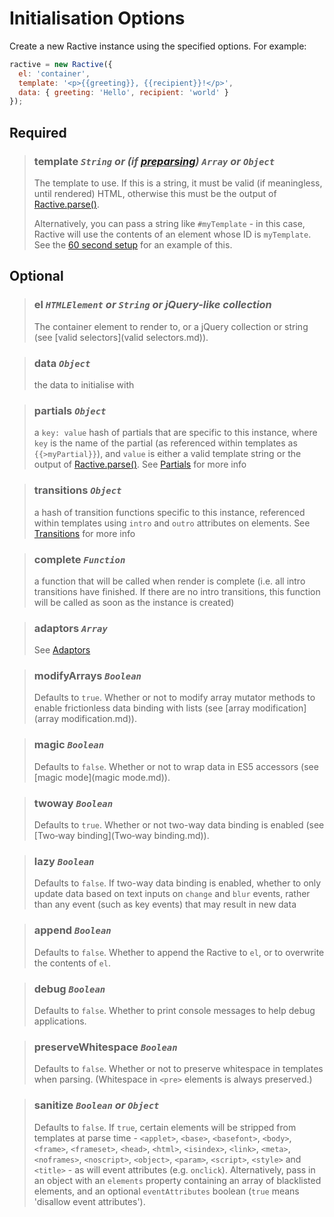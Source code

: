 # Initialisation Options

Create a new Ractive instance using the specified options. For example:

```js
ractive = new Ractive({
  el: 'container',
  template: '<p>{{greeting}}, {{recipient}}!</p>',
  data: { greeting: 'Hello', recipient: 'world' }
});
```

## Required

> ### **template** *`String` or (if [preparsing](preparsing.md)) `Array` or `Object`*
> The template to use. If this is a string, it must be valid (if meaningless, until rendered) HTML, otherwise this must be the output of [Ractive.parse()](Ractive.parse().md).
>
> Alternatively, you can pass a string like `#myTemplate` - in this case, Ractive will use the contents of an element whose ID is `myTemplate`. See the [60 second setup](http://ractivejs.org/60-second-setup) for an example of this.


## Optional

> ### el *`HTMLElement` or `String` or jQuery-like collection*
> The container element to render to, or a jQuery collection or string (see [valid selectors](valid selectors.md)).

> ### data *`Object`*
> the data to initialise with

> ### partials *`Object`*
> a `key: value` hash of partials that are specific to this instance, where `key` is the name of the partial (as referenced within templates as `{{>myPartial}}`), and `value` is either a valid template string or the output of [Ractive.parse()](Ractive.parse().md). See [Partials](Partials.md) for more info

> ### transitions *`Object`*
> a hash of transition functions specific to this instance, referenced within templates using `intro` and `outro` attributes on elements. See [Transitions](Transitions.md) for more info

> ### complete *`Function`*
> a function that will be called when render is complete (i.e. all intro transitions have finished. If there are no intro transitions, this function will be called as soon as the instance is created)

> ### adaptors *`Array`*
> See [Adaptors](Adaptors.md)

> ### modifyArrays *`Boolean`*
> Defaults to `true`. Whether or not to modify array mutator methods to enable frictionless data binding with lists (see [array modification](array modification.md)).

> ### magic *`Boolean`*
> Defaults to `false`. Whether or not to wrap data in ES5 accessors (see [magic mode](magic mode.md)).

> ### twoway *`Boolean`*
> Defaults to `true`. Whether or not two-way data binding is enabled (see [Two‐way binding](Two‐way binding.md)).

> ### lazy *`Boolean`*
> Defaults to `false`. If two-way data binding is enabled, whether to only update data based on text inputs on `change` and `blur` events, rather than any event (such as key events) that may result in new data

> ### append *`Boolean`*
> Defaults to `false`. Whether to append the Ractive to `el`, or to overwrite the contents of `el`.

> ### debug *`Boolean`*
> Defaults to `false`. Whether to print console messages to help debug applications.

> ### preserveWhitespace *`Boolean`*
> Defaults to `false`. Whether or not to preserve whitespace in templates when parsing. (Whitespace in `<pre>` elements is always preserved.)

> ### sanitize *`Boolean` or `Object`*
> Defaults to `false`. If `true`, certain elements will be stripped from templates at parse time - `<applet>`, `<base>`, `<basefont>`, `<body>`, `<frame>`, `<frameset>`, `<head>`, `<html>`, `<isindex>`, `<link>`, `<meta>`, `<noframes>`, `<noscript>`, `<object>`, `<param>`, `<script>`, `<style>` and `<title>` - as will event attributes (e.g. `onclick`). Alternatively, pass in an object with an `elements` property containing an array of blacklisted elements, and an optional `eventAttributes` boolean (`true` means 'disallow event attributes').
